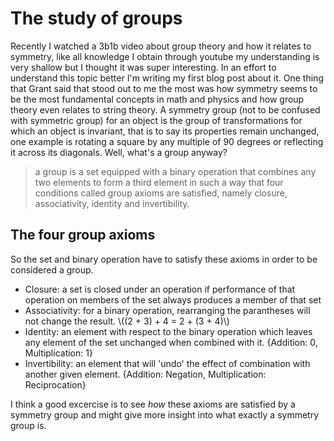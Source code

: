 #  The study of groups

Recently I watched a 3b1b video about group theory and how it relates to
symmetry, like all knowledge I obtain through youtube my understanding is
very shallow but I thought it was super interesting. In an effort to understand this topic better I'm writing my first blog
post about it. 
One thing that
Grant said that stood out to me the most was how symmetry seems to be the most
fundamental concepts in math and physics and how group theory even relates to
string theory.
A symmetry group (not to be confused with symmetric group) for an object is the group of transformations for
which an object is invariant, that is to say its properties remain unchanged,
one example is rotating a square by any multiple of 90 degrees or reflecting it
across its diagonals. Well, what's a group anyway?
 
> a group is a set equipped with a binary operation that combines any two
> elements to form a third element in such a way that four conditions called
> group axioms are satisfied, namely closure, associativity, identity and
> invertibility.

## The four group axioms
So the set and binary operation have to satisfy these axioms in order to be considered a
group.

- Closure: a set is closed under an operation if performance of that operation
  on members of the set always produces a member of that set
- Associativity: for a binary operation, rearranging the parantheses will not
  change the result. \\((2 + 3) + 4 = 2 + (3 + 4)\\)
- Identity: an element with respect to the binary operation which leaves any
  element of the set unchanged when combined with it. {Addition: 0,
 Multiplication: 1}
- Invertibility: an element that will 'undo' the effect of combination with
  another given element. {Addition: Negation, Multiplication: Reciprocation}


I think a good excercise is to see _how_ these axioms are satisfied by a
symmetry group and might give more insight into what exactly a symmetry group
is.

  
